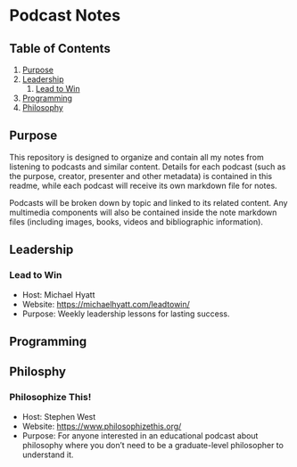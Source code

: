 # Podcast Notes

## Table of Contents
1. [Purpose](#purpose-)
2. [Leadership](#leadership-)
   1. [Lead to Win](#lead-to-win-)
3. [Programming](#programming-)
4. [Philosophy](#philosophy-)

## Purpose <a name='purpose'></a>
This repository is designed to organize and contain all my notes from listening to podcasts and similar content. Details for each podcast (such as the purpose, creator, presenter and other metadata) is contained in this readme, while each podcast will receive its own markdown file for notes.

Podcasts will be broken down by topic and linked to its related content. Any multimedia components will also be contained inside the note markdown files (including images, books, videos and bibliographic information).

## Leadership <a name='leadership'></a>

### Lead to Win <a name='lead to win'></a>
- Host: Michael Hyatt
- Website:  https://michaelhyatt.com/leadtowin/
- Purpose: Weekly leadership lessons for lasting success.

## Programming <a name='programming'></a>

## Philosphy <a name='philosophy'></a>

### Philosophize This! <a name='philosophize this'></a>
- Host: Stephen West
- Website: https://www.philosophizethis.org/
- Purpose: For anyone interested in an educational podcast about philosophy where you don’t need to be a graduate-level philosopher to understand it.